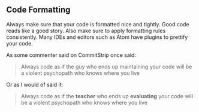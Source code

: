 ## Code Formatting

Always make sure that your code is formatted nice and tightly. Good code reads like a good story. Also make sure to apply formatting rules consistently. Many IDEs and editors such as Atom have plugins to prettify your code.

As some commenter said on CommitStrip once said:

> Always code as if the guy who ends up maintaining your code
> will be a violent psychopath who knows where you live

Or as I would of said it:

> Always code as if the **teacher** who ends up **evaluating** your code
> will be a violent psychopath who knows where you live
